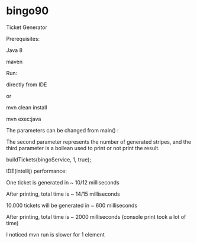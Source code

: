 # bingo90
Ticket Generator

Prerequisites:

Java 8

maven

Run:

directly from IDE

or

mvn clean install

mvn exec:java

The parameters can be changed from main() :

The second parameter represents the number of generated stripes, and the third parameter is a bollean used to print or not print the result.

buildTickets(bingoService, 1, true);

IDE(intellij) performance:

One ticket is generated in ~ 10/12 milliseconds 

After printing, total time is ~ 14/15 milliseconds


10.000 tickets will be generated in ~ 600 milliseconds

After printing, total time is ~ 2000 milliseconds (console print took a lot of time)


I noticed mvn run is slower for 1 element

